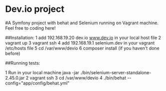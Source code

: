 Dev.io project
=======

#A Symfony project with behat and Selenium running on Vagrant machine. Feel free to coding here!

##Installation:
1 add 192.168.19.20   dev.io  www.dev.io in your local host file
2 vagrant up
3 vagrant ssh
4 add 192.168.19.1    selenium.dev in your vagrant /etc/hosts file
5 cd /var/www/devio
6 composer install (if you haven't done before)

##Running tests:

1 Run in your local machine java -jar ./bin/selenium-server-standalone-2.45.0.jar
2 vagrant ssh
3 cd /var/www/devio
4 ./bin/behat --config="app/config/behat.yml"
